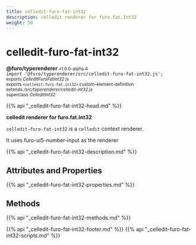 ```yaml
---
title: celledit-furo-fat-int32
description: celledit renderer for furo.fat.Int32
weight: 50
---
```


# celledit-furo-fat-int32
**@furo/typerenderer** <small>v1.0.0-alpha.4</small>
<br>`import '@furo/typerenderer/src/celledit-furo-fat-int32.js';`<small>
<br>exports *CelleditFuroFatInt32* js
<br>exports `<celledit-furo-fat-int32>` custom-element-definition
<br>extends */src/typerenderer/celledit-int32.js*
<br>superclass *CelleditInt32*</small>

{{% api "_celledit-furo-fat-int32-head.md" %}}

**celledit renderer for furo.fat.Int32**

`celledit-furo-fat-int32` is a `celledit` context renderer.

It uses furo-ui5-number-input as the renderer

{{% api "_celledit-furo-fat-int32-description.md" %}}


## Attributes and Properties
{{% api "_celledit-furo-fat-int32-properties.md" %}}



## Methods
{{% api "_celledit-furo-fat-int32-methods.md" %}}





{{% api "_celledit-furo-fat-int32-footer.md" %}}
{{% api "_celledit-furo-fat-int32-scripts.md" %}}
